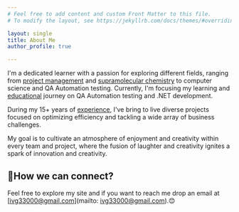 ```yaml
---
# Feel free to add content and custom Front Matter to this file.
# To modify the layout, see https://jekyllrb.com/docs/themes/#overriding-theme-defaults

layout: single
title: About Me 
author_profile: true

---
```



I'm a dedicated learner with a passion for exploring different fields, ranging from [project management](/projects) and [supramolecular chemistry](/Publications/) to computer science and QA Automation testing. Currently, I'm focusing my learning and [educational](/education) journey on QA Automation testing and .NET development.   

During my 15+ years of [experience](/experiance), I've bring to live diverse projects focused on optimizing efficiency and tackling a wide array of business challenges. 
 
 My goal is to cultivate an atmosphere of enjoyment and creativity within every team and project, where the fusion of laughter and creativity ignites a spark of innovation and creativity.

## 📧How we can connect? 

Feel free to explore my site and if you want to reach me drop an email at [ivg33000@gmail.com](mailto: ivg33000@gmail.com).😊
